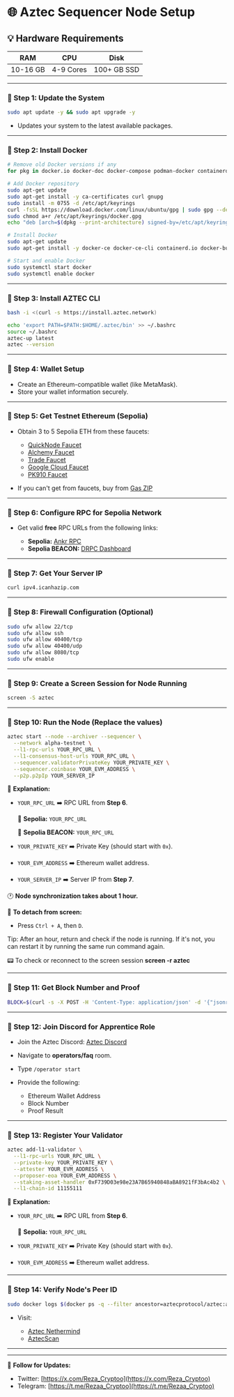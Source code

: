 # 🌐 Aztec Sequencer Node Setup 

## 💡 Hardware Requirements

| **RAM** | **CPU**   | **Disk**    |
| ------- | --------- | ----------- |
| 10-16 GB | 4-9 Cores | 100+ GB SSD |

---

### 🔹 Step 1: Update the System

```bash
sudo apt update -y && sudo apt upgrade -y
```

* Updates your system to the latest available packages.

---

### 🔹 Step 2: Install Docker

```bash
# Remove old Docker versions if any
for pkg in docker.io docker-doc docker-compose podman-docker containerd runc; do sudo apt-get remove $pkg; done

# Add Docker repository
sudo apt-get update
sudo apt-get install -y ca-certificates curl gnupg
sudo install -m 0755 -d /etc/apt/keyrings
curl -fsSL https://download.docker.com/linux/ubuntu/gpg | sudo gpg --dearmor -o /etc/apt/keyrings/docker.gpg
sudo chmod a+r /etc/apt/keyrings/docker.gpg
echo "deb [arch=$(dpkg --print-architecture) signed-by=/etc/apt/keyrings/docker.gpg] https://download.docker.com/linux/ubuntu $(. /etc/os-release && echo "$VERSION_CODENAME") stable" | sudo tee /etc/apt/sources.list.d/docker.list > /dev/null

# Install Docker
sudo apt-get update
sudo apt-get install -y docker-ce docker-ce-cli containerd.io docker-buildx-plugin docker-compose-plugin

# Start and enable Docker
sudo systemctl start docker
sudo systemctl enable docker
```

---

### 🔹 Step 3: Install AZTEC CLI

```bash
bash -i <(curl -s https://install.aztec.network)
```

```bash
echo 'export PATH=$PATH:$HOME/.aztec/bin' >> ~/.bashrc
source ~/.bashrc
aztec-up latest
aztec --version
```


---

### 🔹 Step 4: Wallet Setup

* Create an Ethereum-compatible wallet (like MetaMask).
* Store your wallet information securely.

---

### 🔹 Step 5: Get Testnet Ethereum (Sepolia)

* Obtain 3 to 5 Sepolia ETH from these faucets:

  * [QuickNode Faucet](https://faucet.quicknode.com/ethereum/sepolia)
  * [Alchemy Faucet](https://www.alchemy.com/faucets/ethereum-sepolia)
  * [Trade Faucet](https://faucet.trade/sepolia-eth-faucet)
  * [Google Cloud Faucet](https://cloud.google.com/application/web3/faucet)
  * [PK910 Faucet](https://sepolia-faucet.pk910.de/)
* If you can't get from faucets, buy from [Gas ZIP](https://www.gas.zip/)

---

### 🔹 Step 6: Configure RPC for Sepolia Network

* Get valid **free** RPC URLs from the following links:

  * **Sepolia:** [Ankr RPC](https://www.ankr.com/rpc/)
  * **Sepolia BEACON:** [DRPC Dashboard](https://drpc.org/dashboard/)

---

### 🔹 Step 7: Get Your Server IP

```bash
curl ipv4.icanhazip.com
```

---

### 🔹 Step 8: Firewall Configuration (Optional)

```bash
sudo ufw allow 22/tcp
sudo ufw allow ssh
sudo ufw allow 40400/tcp
sudo ufw allow 40400/udp
sudo ufw allow 8080/tcp
sudo ufw enable
```

---

### 🔹 Step 9: Create a Screen Session for Node Running

```bash
screen -S aztec
```

---

### 🔹 Step 10: Run the Node (Replace the values)

```bash
aztec start --node --archiver --sequencer \
  --network alpha-testnet \
  --l1-rpc-urls YOUR_RPC_URL \
  --l1-consensus-host-urls YOUR_RPC_URL \
  --sequencer.validatorPrivateKey YOUR_PRIVATE_KEY \
  --sequencer.coinbase YOUR_EVM_ADDRESS \
  --p2p.p2pIp YOUR_SERVER_IP
```

💬 **Explanation:**

* `YOUR_RPC_URL` ➡️ RPC URL from **Step 6**.

  🔸 **Sepolia:** `YOUR_RPC_URL`

  🔸 **Sepolia BEACON:** `YOUR_RPC_URL`

* `YOUR_PRIVATE_KEY` ➡️ Private Key (should start with `0x`).

* `YOUR_EVM_ADDRESS` ➡️ Ethereum wallet address.

* `YOUR_SERVER_IP` ➡️ Server IP from **Step 7**.

🕐 **Node synchronization takes about 1 hour.**

🔸 **To detach from screen:**

* Press `Ctrl + A`, then `D`.

Tip: After an hour, return and check if the node is running.
If it's not, you can restart it by running the same run command again.

📟 To check or reconnect to the screen session **screen -r aztec**


---

### 🔹 Step 11: Get Block Number and Proof

```bash
BLOCK=$(curl -s -X POST -H 'Content-Type: application/json' -d '{"jsonrpc":"2.0","method":"node_getL2Tips","params":[],"id":67}' http://localhost:8080 | jq -r ".result.proven.number") && echo "Block: $BLOCK" && RESULT=$(curl -s -X POST -H 'Content-Type: application/json' -d "{\"jsonrpc\":\"2.0\",\"method\":\"node_getArchiveSiblingPath\",\"params\":[\"$BLOCK\",\"$BLOCK\"],\"id\":67}" http://localhost:8080 | jq -r ".result") && echo "Result:" && echo "$RESULT"
```

---

### 🔹 Step 12: Join Discord for Apprentice Role

* Join the Aztec Discord: [Aztec Discord](https://discord.gg/aztec)
* Navigate to **operators/faq** room.
* Type `/operator start`
* Provide the following:

  * Ethereum Wallet Address
  * Block Number
  * Proof Result

---

### 🔹 Step 13: Register Your Validator

```bash
aztec add-l1-validator \
  --l1-rpc-urls YOUR_RPC_URL \
  --private-key YOUR_PRIVATE_KEY \
  --attester YOUR_EVM_ADDRESS \
  --proposer-eoa YOUR_EVM_ADDRESS \
  --staking-asset-handler 0xF739D03e98e23A7B65940848aBA8921fF3bAc4b2 \
  --l1-chain-id 11155111
```
💬 **Explanation:**

* `YOUR_RPC_URL` ➡️ RPC URL from **Step 6**.

  🔸 **Sepolia:** `YOUR_RPC_URL`

* `YOUR_PRIVATE_KEY` ➡️ Private Key (should start with `0x`).

* `YOUR_EVM_ADDRESS` ➡️ Ethereum wallet address.


---

### 🔹 Step 14: Verify Node's Peer ID

```bash
sudo docker logs $(docker ps -q --filter ancestor=aztecprotocol/aztec:alpha-testnet | head -n 1) 2>&1 | grep -i "peerId" | grep -o '"peerId":"[^"]*"' | cut -d'"' -f4 | head -n 1
```

* Visit:

  * [Aztec Nethermind](https://aztec.nethermind.io/)
  * [AztecScan](https://aztecscan.xyz/validators)

---

---

📢 **Follow for Updates:**
- Twitter: [https://x.com/Reza_Cryptoo](https://x.com/Reza_Cryptoo)
- Telegram: [https://t.me/Rezaa_Cryptoo](https://t.me/Rezaa_Cryptoo)
